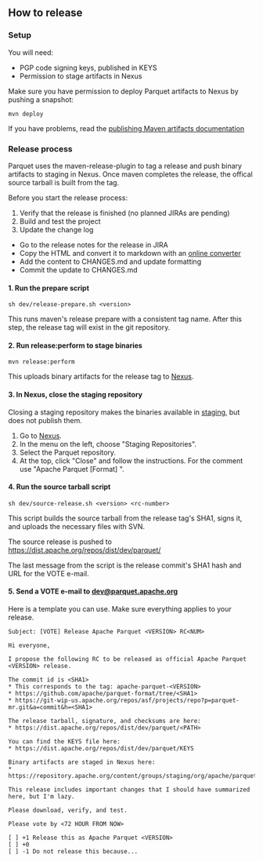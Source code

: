 
## How to release

### Setup

You will need:
* PGP code signing keys, published in KEYS
* Permission to stage artifacts in Nexus

Make sure you have permission to deploy Parquet artifacts to Nexus by pushing a snapshot:

```
mvn deploy
```

If you have problems, read the [publishing Maven artifacts documentation][publish-maven-docs]

[publish-maven-docs]: https://www.apache.org/dev/publishing-maven-artifacts.html

### Release process

Parquet uses the maven-release-plugin to tag a release and push binary artifacts to staging in Nexus. Once maven completes the release, the offical source tarball is built from the tag.

Before you start the release process:

1. Verify that the release is finished (no planned JIRAs are pending)
2. Build and test the project
3. Update the change log
  * Go to the release notes for the release in JIRA
  * Copy the HTML and convert it to markdown with an [online converter][html-to-md]
  * Add the content to CHANGES.md and update formatting
  * Commit the update to CHANGES.md

[html-to-md]: https://domchristie.github.io/to-markdown/

#### 1. Run the prepare script

```
sh dev/release-prepare.sh <version>
```

This runs maven's release prepare with a consistent tag name. After this step, the release tag will exist in the git repository.

#### 2. Run release:perform to stage binaries

```
mvn release:perform
```

This uploads binary artifacts for the release tag to [Nexus][nexus].

#### 3. In Nexus, close the staging repository

Closing a staging repository makes the binaries available in [staging][staging], but does not publish them.

1. Go to [Nexus][nexus].
2. In the menu on the left, choose "Staging Repositories".
3. Select the Parquet repository.
4. At the top, click "Close" and follow the instructions. For the comment use "Apache Parquet [Format] <VERSION> <RC>".

#### 4. Run the source tarball script

```
sh dev/source-release.sh <version> <rc-number>
```

This script builds the source tarball from the release tag's SHA1, signs it, and uploads the necessary files with SVN.

The source release is pushed to https://dist.apache.org/repos/dist/dev/parquet/

The last message from the script is the release commit's SHA1 hash and URL for the VOTE e-mail.

#### 5. Send a VOTE e-mail to dev@parquet.apache.org

Here is a template you can use. Make sure everything applies to your release.

```
Subject: [VOTE] Release Apache Parquet <VERSION> RC<NUM>
```
```
Hi everyone,

I propose the following RC to be released as official Apache Parquet <VERSION> release.

The commit id is <SHA1>
* This corresponds to the tag: apache-parquet-<VERSION>
* https://github.com/apache/parquet-format/tree/<SHA1>
* https://git-wip-us.apache.org/repos/asf/projects/repo?p=parquet-mr.git&a=commit&h=<SHA1>

The release tarball, signature, and checksums are here:
* https://dist.apache.org/repos/dist/dev/parquet/<PATH>

You can find the KEYS file here:
* https://dist.apache.org/repos/dist/dev/parquet/KEYS

Binary artifacts are staged in Nexus here:
* https://repository.apache.org/content/groups/staging/org/apache/parquet/parquet/

This release includes important changes that I should have summarized here, but I'm lazy.

Please download, verify, and test.

Please vote by <72 HOUR FROM NOW>

[ ] +1 Release this as Apache Parquet <VERSION>
[ ] +0
[ ] -1 Do not release this because...

```


[nexus]: https://repository.apache.org/
[staging]: https://repository.apache.org/content/groups/staging/org/apache/parquet/
